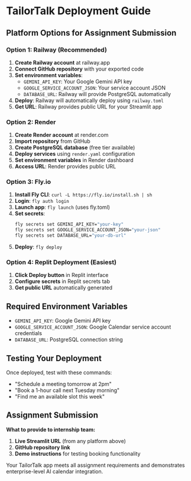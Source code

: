 # TailorTalk Deployment Guide

## Platform Options for Assignment Submission

### Option 1: Railway (Recommended)
1. **Create Railway account** at railway.app
2. **Connect GitHub repository** with your exported code
3. **Set environment variables**:
   - `GEMINI_API_KEY`: Your Google Gemini API key
   - `GOOGLE_SERVICE_ACCOUNT_JSON`: Your service account JSON
   - `DATABASE_URL`: Railway will provide PostgreSQL automatically
4. **Deploy**: Railway will automatically deploy using `railway.toml`
5. **Get URL**: Railway provides public URL for your Streamlit app

### Option 2: Render
1. **Create Render account** at render.com
2. **Import repository** from GitHub
3. **Create PostgreSQL database** (free tier available)
4. **Deploy services** using `render.yaml` configuration
5. **Set environment variables** in Render dashboard
6. **Access URL**: Render provides public URL

### Option 3: Fly.io
1. **Install Fly CLI**: `curl -L https://fly.io/install.sh | sh`
2. **Login**: `fly auth login`
3. **Launch app**: `fly launch` (uses fly.toml)
4. **Set secrets**:
   ```bash
   fly secrets set GEMINI_API_KEY="your-key"
   fly secrets set GOOGLE_SERVICE_ACCOUNT_JSON="your-json"
   fly secrets set DATABASE_URL="your-db-url"
   ```
5. **Deploy**: `fly deploy`

### Option 4: Replit Deployment (Easiest)
1. **Click Deploy button** in Replit interface
2. **Configure secrets** in Replit secrets tab
3. **Get public URL** automatically generated

## Required Environment Variables
- `GEMINI_API_KEY`: Google Gemini API key
- `GOOGLE_SERVICE_ACCOUNT_JSON`: Google Calendar service account credentials
- `DATABASE_URL`: PostgreSQL connection string

## Testing Your Deployment
Once deployed, test with these commands:
- "Schedule a meeting tomorrow at 2pm"
- "Book a 1-hour call next Tuesday morning"
- "Find me an available slot this week"

## Assignment Submission
**What to provide to internship team:**
1. **Live Streamlit URL** (from any platform above)
2. **GitHub repository link**
3. **Demo instructions** for testing booking functionality

Your TailorTalk app meets all assignment requirements and demonstrates enterprise-level AI calendar integration.
